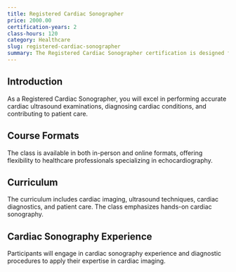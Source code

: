 ```yaml
---
title: Registered Cardiac Sonographer
price: 2000.00
certification-years: 2
class-hours: 120
category: Healthcare
slug: registered-cardiac-sonographer
summary: The Registered Cardiac Sonographer certification is designed for healthcare professionals specializing in echocardiography. This comprehensive class covers cardiac imaging, ultrasound techniques, and cardiac diagnostics. It equips candidates with the skills needed to perform accurate cardiac ultrasound examinations.
---
```


## Introduction

As a Registered Cardiac Sonographer, you will excel in performing accurate cardiac ultrasound examinations, diagnosing cardiac conditions, and contributing to patient care.

## Course Formats

The class is available in both in-person and online formats, offering flexibility to healthcare professionals specializing in echocardiography.

## Curriculum

The curriculum includes cardiac imaging, ultrasound techniques, cardiac diagnostics, and patient care. The class emphasizes hands-on cardiac sonography.

## Cardiac Sonography Experience

Participants will engage in cardiac sonography experience and diagnostic procedures to apply their expertise in cardiac imaging.

